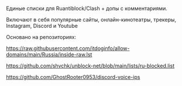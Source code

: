 Единые списки для Ruantiblock/Clash + допы с комментариями.

Включают в себя популярные сайты, онлайн-кинотеатры, трекеры, Instagram, Discord и Youtube

Основано на репозиториях:

https://raw.githubusercontent.com/itdoginfo/allow-domains/main/Russia/inside-raw.lst

https://github.com/shvchk/unblock-net/blob/main/lists/ru-blocked.list

https://github.com/GhostRooter0953/discord-voice-ips
